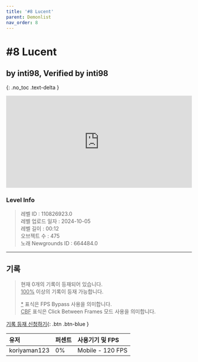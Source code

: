 ```yaml
---   
title: '#8 Lucent'   
parent: Demonlist   
nav_order: 8   
---
```

# #8 Lucent   
## by inti98, Verified by inti98   
{: .no_toc .text-delta }   
<p>
<iframe allow="accelerometer; autoplay; clipboard-write; encrypted-media; gyroscope; picture-in-picture" allowfullscreen="true" frameborder="0" height="250px" src="https://www.youtube.com/embed/VId1t16gSD0" width="100%"></iframe>
</p>

### Level Info
> 레벨 ID : 110826923.0   
> 레벨 업로드 일자 : 2024-10-05   
> 레벨 길이 : 00:12   
> 오브젝트 수 : 475   
> 노래 Newgrounds ID : 664484.0   




---

## 기록   

> 현재 0개의 기록이 등재되어 있습니다.  
> <U>100%</U> 이상의 기록이 등재 가능합니다. 
>    
> <U>*</U> 표식은 FPS Bypass 사용을 의미합니다.   
> <U>CBF</U>  표식은 Click Between Frames 모드 사용을 의미합니다.   

[기록 등재 신청하기](https://gmdquackforum.site/submit.html){: .btn .btn-blue }   

| 유저         | 퍼센트             | 사용기기 및 FPS |   
|:-------------|:------------------|:---------------|   
| koriyaman123  | 0%               | Mobile - 120 FPS |   
